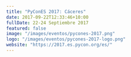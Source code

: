 ```yaml
---
title: "PyConES 2017: Cáceres"
date: 2017-09-22T12:33:46+10:00
fullDate: 22-24 Septiembre 2017
featured: false
image: "/images/eventos/pycones-2017.png"
logo: "/images/eventos/pycones-2017-logo.png"
website: "https://2017.es.pycon.org/es/"
---
```

